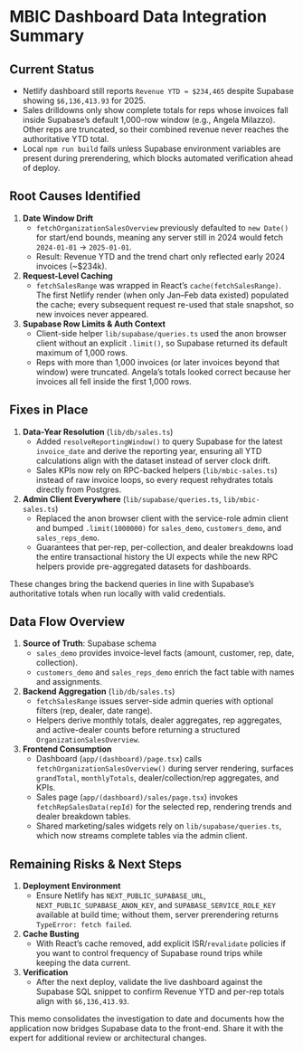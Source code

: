 # MBIC Dashboard Data Integration Summary

## Current Status
- Netlify dashboard still reports `Revenue YTD ≈ $234,465` despite Supabase showing `$6,136,413.93` for 2025.
- Sales drilldowns only show complete totals for reps whose invoices fall inside Supabase’s default 1,000-row window (e.g., Angela Milazzo). Other reps are truncated, so their combined revenue never reaches the authoritative YTD total.
- Local `npm run build` fails unless Supabase environment variables are present during prerendering, which blocks automated verification ahead of deploy.

## Root Causes Identified
1. **Date Window Drift**  
   - `fetchOrganizationSalesOverview` previously defaulted to `new Date()` for start/end bounds, meaning any server still in 2024 would fetch `2024-01-01` → `2025-01-01`.  
   - Result: Revenue YTD and the trend chart only reflected early 2024 invoices (~$234k).
2. **Request-Level Caching**  
   - `fetchSalesRange` was wrapped in React’s `cache(fetchSalesRange)`. The first Netlify render (when only Jan–Feb data existed) populated the cache; every subsequent request re-used that stale snapshot, so new invoices never appeared.
3. **Supabase Row Limits & Auth Context**  
   - Client-side helper `lib/supabase/queries.ts` used the anon browser client without an explicit `.limit()`, so Supabase returned its default maximum of 1,000 rows.  
   - Reps with more than 1,000 invoices (or later invoices beyond that window) were truncated. Angela’s totals looked correct because her invoices all fell inside the first 1,000 rows.

## Fixes in Place
1. **Data-Year Resolution** (`lib/db/sales.ts`)  
   - Added `resolveReportingWindow()` to query Supabase for the latest `invoice_date` and derive the reporting year, ensuring all YTD calculations align with the dataset instead of server clock drift.
   - Sales KPIs now rely on RPC-backed helpers (`lib/mbic-sales.ts`) instead of raw invoice loops, so every request rehydrates totals directly from Postgres.
2. **Admin Client Everywhere** (`lib/supabase/queries.ts`, `lib/mbic-sales.ts`)  
   - Replaced the anon browser client with the service-role admin client and bumped `.limit(1000000)` for `sales_demo`, `customers_demo`, and `sales_reps_demo`.  
   - Guarantees that per-rep, per-collection, and dealer breakdowns load the entire transactional history the UI expects while the new RPC helpers provide pre-aggregated datasets for dashboards.

These changes bring the backend queries in line with Supabase’s authoritative totals when run locally with valid credentials.

## Data Flow Overview
1. **Source of Truth**: Supabase schema  
   - `sales_demo` provides invoice-level facts (amount, customer, rep, date, collection).  
   - `customers_demo` and `sales_reps_demo` enrich the fact table with names and assignments.
2. **Backend Aggregation** (`lib/db/sales.ts`)  
   - `fetchSalesRange` issues server-side admin queries with optional filters (rep, dealer, date range).  
   - Helpers derive monthly totals, dealer aggregates, rep aggregates, and active-dealer counts before returning a structured `OrganizationSalesOverview`.
3. **Frontend Consumption**  
   - Dashboard (`app/(dashboard)/page.tsx`) calls `fetchOrganizationSalesOverview()` during server rendering, surfaces `grandTotal`, `monthlyTotals`, dealer/collection/rep aggregates, and KPIs.  
   - Sales page (`app/(dashboard)/sales/page.tsx`) invokes `fetchRepSalesData(repId)` for the selected rep, rendering trends and dealer breakdown tables.  
   - Shared marketing/sales widgets rely on `lib/supabase/queries.ts`, which now streams complete tables via the admin client.

## Remaining Risks & Next Steps
1. **Deployment Environment**  
   - Ensure Netlify has `NEXT_PUBLIC_SUPABASE_URL`, `NEXT_PUBLIC_SUPABASE_ANON_KEY`, and `SUPABASE_SERVICE_ROLE_KEY` available at build time; without them, server prerendering returns `TypeError: fetch failed`.
2. **Cache Busting**  
   - With React’s cache removed, add explicit ISR/`revalidate` policies if you want to control frequency of Supabase round trips while keeping the data current.
3. **Verification**  
   - After the next deploy, validate the live dashboard against the Supabase SQL snippet to confirm Revenue YTD and per-rep totals align with `$6,136,413.93`.

This memo consolidates the investigation to date and documents how the application now bridges Supabase data to the front-end. Share it with the expert for additional review or architectural changes.
